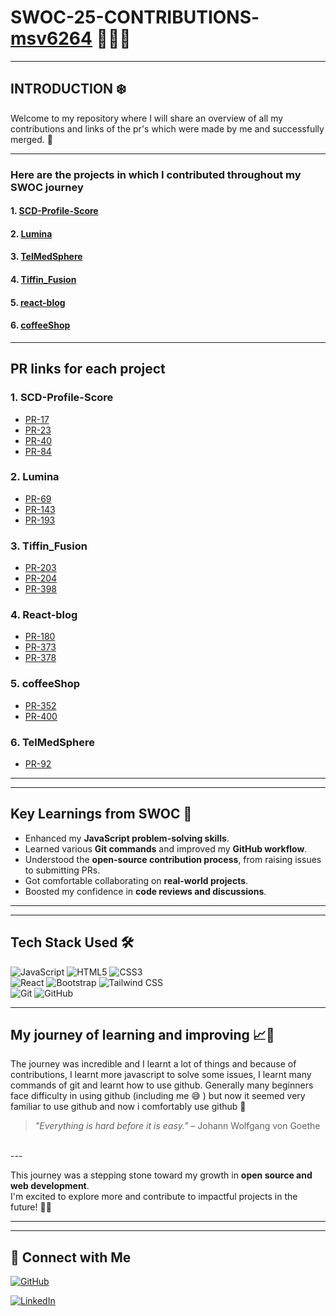 # SWOC-25-CONTRIBUTIONS-[msv6264](https://github.com/msv6264) 🧑🏻‍💻

---

## INTRODUCTION ❄️

Welcome to my repository where I will share an overview of all
my contributions and links of the pr's which were made by me and 
successfully merged. 🥳

---
 ### Here are the projects in which I contributed throughout my SWOC journey
 #### 1.  [SCD-Profile-Score](https://github.com/Ojas-Arora/SCD-Profile-Score)
 #### 2.  [Lumina](https://github.com/Abhay-hack/Lumina)
 #### 3.  [TelMedSphere](https://github.com/PratikMane0112/TelMedSphere)
 #### 4.  [Tiffin_Fusion](https://github.com/saismrutiranjan18/Tiffin_Fusion)
 #### 5.  [react-blog](https://github.com/OkenHaha/react-blog)
 #### 6.  [coffeeShop](https://github.com/Mujtabaa07/coffeeShop)

 ---

 ## PR links for each project

 ### 1. SCD-Profile-Score
 - [PR-17](https://github.com/Ojas-Arora/SCD-Profile-Score/pull/17)
 - [PR-23](https://github.com/Ojas-Arora/SCD-Profile-Score/pull/23)
 - [PR-40](https://github.com/Ojas-Arora/SCD-Profile-Score/pull/40)
 - [PR-84](https://github.com/Ojas-Arora/SCD-Profile-Score/pull/84)

### 2. Lumina
 - [PR-69](https://github.com/Abhay-hack/Lumina/pull/69)
 - [PR-143](https://github.com/Abhay-hack/Lumina/pull/143)
 - [PR-193](https://github.com/Abhay-hack/Lumina/pull/193)

### 3. Tiffin_Fusion
 - [PR-203](https://github.com/saismrutiranjan18/Tiffin_Fusion/pull/203)
 - [PR-204](https://github.com/saismrutiranjan18/Tiffin_Fusion/pull/204)
 - [PR-398](https://github.com/saismrutiranjan18/Tiffin_Fusion/pull/398)
### 4. React-blog
 - [PR-180](https://github.com/OkenHaha/react-blog/pull/180)
 - [PR-373](https://github.com/OkenHaha/react-blog/pull/373)
 - [PR-378](https://github.com/OkenHaha/react-blog/pull/378)
### 5. coffeeShop
 - [PR-352](https://github.com/Mujtabaa07/coffeeShop/pull/352)
 - [PR-400](https://github.com/Mujtabaa07/coffeeShop/pull/400)
### 6. TelMedSphere
 - [PR-92](https://github.com/PratikMane0112/TelMedSphere/pull/92)
   
---

---
## Key Learnings from SWOC 🚀
- Enhanced my **JavaScript problem-solving skills**.
- Learned various **Git commands** and improved my **GitHub workflow**.
- Understood the **open-source contribution process**, from raising issues to submitting PRs.
- Got comfortable collaborating on **real-world projects**.
- Boosted my confidence in **code reviews and discussions**.
  
---
---

## Tech Stack Used 🛠️  
![JavaScript](https://img.shields.io/badge/-JavaScript-F7DF1E?style=for-the-badge&logo=javascript&logoColor=black) 
![HTML5](https://img.shields.io/badge/-HTML5-E34F26?style=for-the-badge&logo=html5&logoColor=white) 
![CSS3](https://img.shields.io/badge/-CSS3-1572B6?style=for-the-badge&logo=css3&logoColor=white) <br>
![React](https://img.shields.io/badge/-React-61DAFB?style=for-the-badge&logo=react&logoColor=black) 
![Bootstrap](https://img.shields.io/badge/-Bootstrap-7952B3?style=for-the-badge&logo=bootstrap&logoColor=white) 
![Tailwind CSS](https://img.shields.io/badge/-TailwindCSS-38B2AC?style=for-the-badge&logo=tailwind-css&logoColor=white) <br>
![Git](https://img.shields.io/badge/-Git-F05032?style=for-the-badge&logo=git&logoColor=white) 
![GitHub](https://img.shields.io/badge/-GitHub-181717?style=for-the-badge&logo=github&logoColor=white)  

---
## My journey of learning and improving 📈🌱

The journey was incredible and I learnt a lot of things and because of contributions,
I learnt more javascript to solve some issues, I learnt many commands 
of git and learnt how to use github. Generally many beginners face difficulty
in using github (including me 😅 ) but now it seemed very familiar to use github
and now i comfortably use github 🎉 <br>

> *"Everything is hard before it is easy."* – Johann Wolfgang von Goethe

 <br>
 ---
 
This journey was a stepping stone toward my growth in **open source and web development**.  
I'm excited to explore more and contribute to impactful projects in the future! 🚀💙  

---

---
## 📩 Connect with Me  
[![GitHub](https://img.shields.io/badge/-GitHub-181717?style=for-the-badge&logo=github&logoColor=white)](https://github.com/msv6264)  

[![LinkedIn](https://img.shields.io/badge/-LinkedIn-0A66C2?style=for-the-badge&logo=linkedin&logoColor=white)](https://www.linkedin.com/in/sri-vaishnavi-95023630a)
